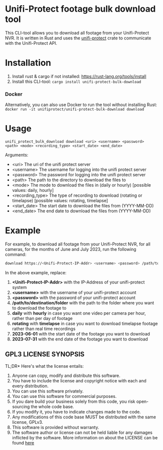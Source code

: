 # Unifi-Protect footage bulk download tool
This CLI-tool allows you to download all footage from your Unifi-Protect NVR. It is written in Rust and uses the [unifi-protect](https://github.com/xlfpx/unifi-protect-rust) crate to communicate with the Unifi-Protect API.

# Installation
1. Install rust & cargo if not installed: https://rust-lang.org/tools/install
2. Install this CLI-tool: `cargo install unifi-protect-bulk-download`

### Docker
Alternatively, you can also use Docker to run the tool without installing Rust: `docker run -it unifiprotect/unifi-protect-bulk-download download`

# Usage
`unifi_protect_bulk_download download <uri> <username> <password> <path> <mode> <recording_type> <start_date> <end_date>`

Arguments:
- \<uri>             The uri of the unifi protect server
- \<username>        The username for logging into the unifi protect server
- \<password>        The password for logging into the unifi protect server
- \<path>            The path to the directory to download the files to
- \<mode>            The mode to download the files in (daily or hourly) [possible values: daily, hourly]
- \<recording_type>  The type of recording to download (rotating or timelapse) [possible values: rotating, timelapse]
- \<start_date>      The start date to download the files from (YYYY-MM-DD)
- \<end_date>        The end date to download the files from (YYYY-MM-DD)


# Example
For example, to download all footage from your Unifi-Protect NVR, for all cameras, for the months of June and July 2023, run the following command:
```bash
download https://<Unifi-Protect-IP-Addr> <username> <password> /path/to/destination/folder daily rotating 2023-06-01 2023-07-31
```
In the above example, replace:
1. __\<Unifi-Protect-IP-Addr\>__ with the IP-Address of your unifi-protect system
2. __\<username\>__ with the username of your unifi-protect account
3. __\<password\>__ with the password of your unifi-protect account
4. __/path/to/destination/folder__ with the path to the folder where you want to download the footage to
5. __daily__ with __hourly__ in case you want one video per camera per hour, rather than per day of footage
6. __rotating__ with __timelapse__ in case you want to download timelapse footage rather than real time recordings
6. __2023-06-01__ with the start date of the footage you want to download
6. __2023-07-31__ with the end date of the footage you want to download

## GPL3 LICENSE SYNOPSIS
TL;DR* Here's what the license entails:

1. Anyone can copy, modify and distribute this software.
2. You have to include the license and copyright notice with each and every distribution.
3. You can use this software privately.
4. You can use this software for commercial purposes.
5. If you dare build your business solely from this code, you risk open-sourcing the whole code base.
6. If you modify it, you have to indicate changes made to the code.
7. Any modifications of this code base MUST be distributed with the same license, GPLv3.
8. This software is provided without warranty.
9. The software author or license can not be held liable for any damages inflicted by the software.
   More information on about the LICENSE can be found [here](https://www.gnu.org/licenses/gpl-3.0.en.html)